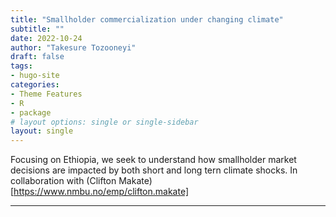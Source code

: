 ```yaml
---
title: "Smallholder commercialization under changing climate"
subtitle: ""
date: 2022-10-24
author: "Takesure Tozooneyi"
draft: false
tags:
- hugo-site
categories:
- Theme Features
- R
- package
# layout options: single or single-sidebar
layout: single
---
```


Focusing on Ethiopia, we seek to understand how smallholder market decisions are impacted by both short and long tern climate shocks. In collaboration with (Clifton Makate)[https://www.nmbu.no/emp/clifton.makate]

---


